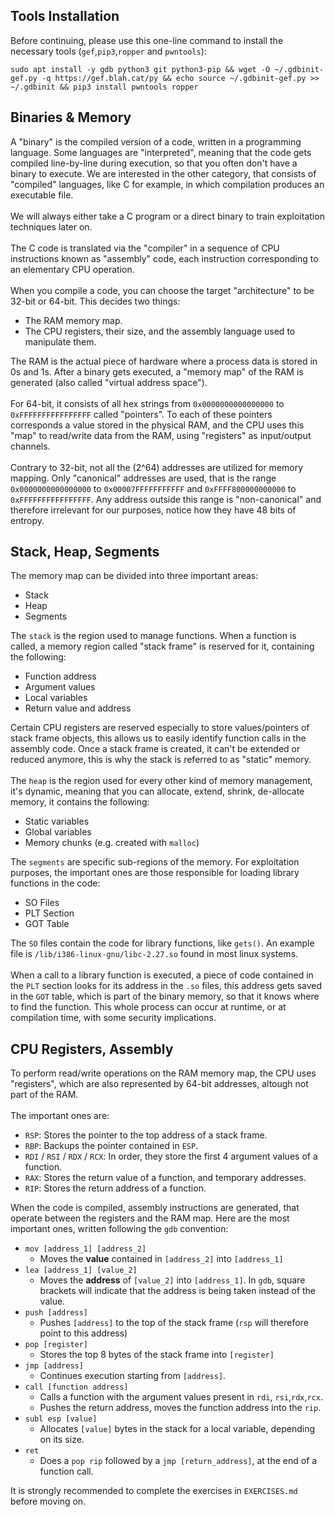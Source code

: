 ## Tools Installation
Before continuing, please use this one-line command to install the necessary tools (`gef`,`pip3`,`ropper` and `pwntools`):
```
sudo apt install -y gdb python3 git python3-pip && wget -O ~/.gdbinit-gef.py -q https://gef.blah.cat/py && echo source ~/.gdbinit-gef.py >> ~/.gdbinit && pip3 install pwntools ropper
```

## Binaries & Memory

A "binary" is the compiled version of a code, written in a programming language. Some languages are "interpreted", meaning that the code gets compiled line-by-line during execution, so that you often don't have a binary to execute. We are interested in the other category, that consists of "compiled" languages, like C for example, in which compilation produces an executable file.\
\
We will always either take a C program or a direct binary to train exploitation techniques later on.\
\
The C code is translated via the "compiler" in a sequence of CPU instructions known as "assembly" code, each instruction corresponding to an elementary CPU operation.\
\
When you compile a code, you can choose the target "architecture" to be 32-bit or 64-bit. This decides two things:
- The RAM memory map.
- The CPU registers, their size, and the assembly language used to manipulate them.

The RAM is the actual piece of hardware where a process data is stored in 0s and 1s. After a binary gets executed, a "memory map" of the RAM is generated (also called "virtual address space").\
\
For 64-bit, it consists of all hex strings from `0x0000000000000000` to `0xFFFFFFFFFFFFFFFF` called "pointers". To each of these pointers corresponds a value stored in the physical RAM, and the CPU uses this "map" to read/write data from the RAM, using "registers" as input/output channels.\
\
Contrary to 32-bit, not all the (2^64) addresses are utilized for memory mapping. Only "canonical" addresses are used, that is the range `0x0000000000000000` to `0x00007FFFFFFFFFFF` and `0xFFFF800000000000` to `0xFFFFFFFFFFFFFFFF`. Any address outside this range is "non-canonical" and therefore irrelevant for our purposes, notice how they have 48 bits of entropy.

## Stack, Heap, Segments
The memory map can be divided into three important areas:
- Stack
- Heap
- Segments

The `stack` is the region used to manage functions. When a function is called, a memory region called "stack frame" is reserved for it, containing the following:
- Function address
- Argument values
- Local variables
- Return value and address

Certain CPU registers are reserved especially to store values/pointers of stack frame objects, this allows us to easily identify function calls in the assembly code. Once a stack frame is created, it can't be extended or reduced anymore, this is why the stack is referred to as "static" memory.\
\
The `heap` is the region used for every other kind of memory management, it's dynamic, meaning that you can allocate, extend, shrink, de-allocate memory, it contains the following:
- Static variables
- Global variables
- Memory chunks (e.g. created with `malloc`)

The `segments` are specific sub-regions of the memory. For exploitation purposes, the important ones are those responsible for loading library functions in the code:
- SO Files
- PLT Section
- GOT Table

The `SO` files contain the code for library functions, like `gets()`. An example file is `/lib/i386-linux-gnu/libc-2.27.so` found in most linux systems.\
\
When a call to a library function is executed, a piece of code contained in the `PLT` section looks for its address in the `.so` files, this address gets saved in the `GOT` table, which is part of the binary memory, so that it knows where to find the function. This whole process can occur at runtime, or at compilation time, with some security implications.

## CPU Registers, Assembly

To perform read/write operations on the RAM memory map, the CPU uses "registers", which are also represented by 64-bit addresses, altough not part of the RAM. \
\
The important ones are:
- `RSP`: Stores the pointer to the top address of a stack frame.
- `RBP`: Backups the pointer contained in `ESP`.
- `RDI` / `RSI` / `RDX` / `RCX`: In order, they store the first 4 argument values of a function.
- `RAX`: Stores the return value of a function, and temporary addresses.
- `RIP`: Stores the return address of a function.

When the code is compiled, assembly instructions are generated, that operate between the registers and the RAM map. Here are the most important ones, written following the `gdb` convention:
- `mov [address_1] [address_2]`
  - Moves the **value** contained in `[address_2]` into `[address_1]`
- `lea [address_1] [value_2]`
  - Moves the **address** of `[value_2]` into `[address_1]`. In `gdb`, square brackets will indicate that the address is being taken instead of the value.
- `push [address]`
  - Pushes `[address]` to the top of the stack frame (`rsp` will therefore point to this address)
- `pop [register]`
  - Stores the top 8 bytes of the stack frame into `[register]`
- `jmp [address]`
  - Continues execution starting from `[address]`.
- `call [function address]`
  - Calls a function with the argument values present in `rdi`, `rsi`,`rdx`,`rcx`.
  - Pushes the return address, moves the function address into the `rip`.
- `subl esp [value]`
  - Allocates `[value]` bytes in the stack for a local variable, depending on its size. 
- `ret`    
  - Does a `pop rip` followed by a `jmp [return_address]`, at the end of a function call.

It is strongly recommended to complete the exercises in `EXERCISES.md` before moving on.
